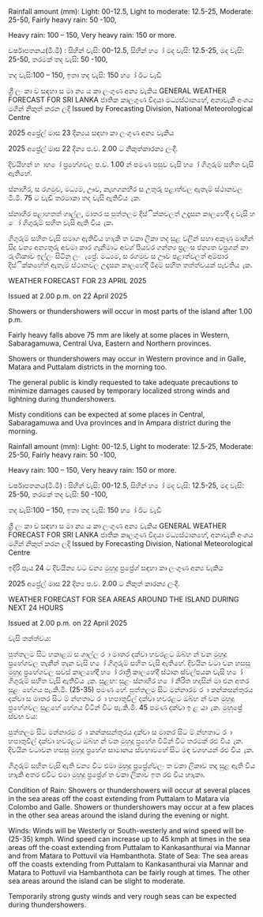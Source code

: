 Rainfall amount (mm): Light: 00-12.5, Light to moderate: 12.5-25, Moderate: 25-50, Fairly heavy rain: 50 -100,

Heavy rain: 100 – 150, Very heavy rain: 150 or more.

වර්ෂාපතනය(මි.මී) : සිහින් වැසි: 00-12.5, සිහින් හ ෝ මද වැසි: 12.5-25, මද වැසි: 25-50, තරමක් තද වැසි: 50 -100,

තද වැසි:100 – 150, ඉතා තද වැසි: 150 හ ෝ ඊට වැඩි

ශ්‍රී ලං කා ව සඳහා ස මා න්‍ය ය කා ලංගුණ අන්‍ය වැකිය GENERAL WEATHER FORECAST FOR SRI LANKA ජාතික කාලගුණ විදයා මධ්‍යස්ථානහේ, අනාවැකි අංශය මගින් නිකුත් කරන ලදි Issued by Forecasting Division, National Meteorological Centre

2025 අප්‍රේල් මාස 23 දින්‍යය සඳහා කා ලංගුණ අන්‍ය වැකිය

2025 අප්‍රේල් මාස 22 දින්‍ය ප.ව. 2.00 ට නිකුත්කාරන්‍ය ලංදී.

දිවයිහන් හ ාහ ෝ ප්‍රහේශවල ප.ව. 1.00 න් පමණ පසුව වැසි හ ෝ ගිගුරුම් සහිත වැසි ඇතිහේ.

ස්නාහිර, ස රගමුව, මධ්‍යම, ඌව, නැහගනහිර ස උතුරු පළාත්වල ඇතැම් ස්ථානවල මි.මී. 75 ට වැඩි තරමාකා තද වැසි ඇතිවිය ැක.

ස්නාහිර පළාහතත් ගාල්ල, මාතර ස පුත්තලම දිස්ික්කවලත් උදෑසන කාලහේදී ද වැසි හ ෝ ගිගුරුම් සහිත වැසි ඇති විය ැක.

ගිගුරුම් සහිත වැසි සමාග ඇතිවිය හාැකි ත වකා ලිකා තද සුළ වලින් සහා අකුණු මාඟින් සිදු වන්‍ය අන්‍යතුරු අවමා කාර ගැනීමාට අවශ්‍ පියවර ගන්න්‍ය ප්‍රලංස ජන්‍යත වප්‍රගන් කා රුණිකාව ඉල්ලං සිටිනු ලංැප්‍රේ. මධ්‍යම, ස රගමුව ස ඌව පළාත්වලත් අම්පාර දිස්ික්කහේත් ඇතැම් ස්ථානවල උදෑසන කාලහේදී මීදුම් සහිත තත්ත්වයක් පැවතිය ැක.

WEATHER FORECAST FOR 23 APRIL 2025

Issued at 2.00 p.m. on 22 April 2025

Showers or thundershowers will occur in most parts of the island after 1.00 p.m.

Fairly heavy falls above 75 mm are likely at some places in Western, Sabaragamuwa, Central Uva, Eastern and Northern provinces.

Showers or thundershowers may occur in Western province and in Galle, Matara and Puttalam districts in the morning too.

The general public is kindly requested to take adequate precautions to minimize damages caused by temporary localized strong winds and lightning during thundershowers.

Misty conditions can be expected at some places in Central, Sabaragamuwa and Uva provinces and in Ampara district during the morning.

Rainfall amount (mm): Light: 00-12.5, Light to moderate: 12.5-25, Moderate: 25-50, Fairly heavy rain: 50 -100,

Heavy rain: 100 – 150, Very heavy rain: 150 or more.

වර්ෂාපතනය(මි.මී) : සිහින් වැසි: 00-12.5, සිහින් හ ෝ මද වැසි: 12.5-25, මද වැසි: 25-50, තරමක් තද වැසි: 50 -100,

තද වැසි:100 – 150, ඉතා තද වැසි: 150 හ ෝ ඊට වැඩි

ශ්‍රී ලං කා ව සඳහා ස මා න්‍ය ය කා ලංගුණ අන්‍ය වැකිය GENERAL WEATHER FORECAST FOR SRI LANKA ජාතික කාලගුණ විදයා මධ්‍යස්ථානහේ, අනාවැකි අංශය මගින් නිකුත් කරන ලදි Issued by Forecasting Division, National Meteorological Centre

ඉදිරි පැය 24 ට දිවයින්‍ය වට වන්‍ය මුහුදු ප්‍රප්‍රේශ්‍ සඳහා කා ලංගුණ අන්‍ය වැකිය

2025 අප්‍රේල් මාස 22 දින්‍ය ප.ව. 2.00 ට නිකුත් කාරන්‍ය ලංදී.

WEATHER FORECAST FOR SEA AREAS AROUND THE ISLAND DURING NEXT 24 HOURS

Issued at 2.00 p.m. on 22 April 2025

වැසි තත්ත්වය:

පුත්තලම සිට හකාළඹ ස ගාල්ල ර ා මාතර දක්වා හවරළට ඔබ්හ න් වන මුහුදු ප්‍රහේශවල තැනින් තැන වැසි හ ෝ ගිගුරුම් සහිත වැසි ඇතිහේ. දිවයින වටා වන හසසු මුහුදු ප්‍රහේශවල සවස් කාලහේදී හ ෝ රාත්‍රී කාලහේදී ස්ථාන ස්වල්පයක වැසි හ ෝ ගිගුරුම් සහිත වැසි ඇතිවිය ැක. සුළඟ: සුළං ස්නාහිර හ ෝ නිරිත හදසින් මා එන අතර සුළං හේගය පැ.කි.මී. (25-35) පමණ හේ. පුත්තලම සිට මන්නාරම ර ා කන්කසන්තුරය දක්වා ස මාතර සිට ම් න්හතාට ර ා හපාතුවිල් දක්වා හවරළට ඔබ්හ න් වන මුහුදු ප්‍රහේශවල සුළහේ හේගය විටින් විට පැ.කි.මී. 45 පමණ දක්වා ඉ ළ යා ැක. මුහුප්‍රේ ස්වභ වය:

පුත්තලම සිට මන්නාරම ර ා කන්කසන්තුරය දක්වා ස මාතර සිට ම් න්හතාට ර ා හපාතුවිල් දක්වා හවරළට ඔබ්හ න් වන මුහුදු ප්‍රහේශ විටින් විට තරමක් රළු විය ැක. දිවයින වටාවන හසසු මුහුදු ප්‍රහේශ සාමානය ස්වභාවහේ සිට මඳ වශහයන් රළු විය ැක.

ගිගුරුම් සහිත වැසි ඇති වන්‍ය විට එමා මුහුදු ප්‍රප්‍රේශ්‍වලං ත වකා ලිකාව තද සුළ ඇති විය හාැකි අතර එවිට එමා මුහුදු ප්‍රප්‍රේශ්‍ ත වකා ලිකාව ඉත රළු විය හාැකා.

Condition of Rain: Showers or thundershowers will occur at several places in the sea areas off the coast extending from Puttalam to Matara via Colombo and Galle. Showers or thundershowers may occur at a few places in the other sea areas around the island during the evening or night.

Winds: Winds will be Westerly or South-westerly and wind speed will be (25-35) kmph. Wind speed can increase up to 45 kmph at times in the sea areas off the coast extending from Puttalam to Kankasanthurai via Mannar and from Matara to Pottuvil via Hambanthota. State of Sea: The sea areas off the coasts extending from Puttalam to Kankasanthurai via Mannar and Matara to Pottuvil via Hambanthota can be fairly rough at times. The other sea areas around the island can be slight to moderate.

Temporarily strong gusty winds and very rough seas can be expected during thundershowers.